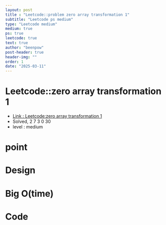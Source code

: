 ```yaml
---
layout: post
title : "Leetcode::problem zero array transformation 1"
subtitle: "Leetcode ps medium"
type: "Leetcode medium"
medium: true
ps: true
leetcode: true
text: true
author: "beenpow"
post-header: true
header-img: ""
order: 1
date: "2025-03-11"
---
```


# Leetcode::zero array transformation 1
- [Link : Leetcode:zero array transformation 1]()
- Solved, 2 7 3 0 30
- level : medium
# point

# Design


# Big O(time)

# Code

```cpp

```